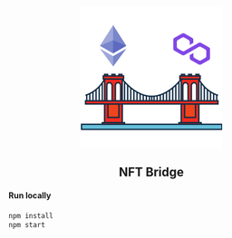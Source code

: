 <p align="center"><img src="public/logo512.png" align="center" width="250"></p>
<h2 align="center">NFT Bridge</h2>

#### Run locally

```bash
npm install
npm start
```
